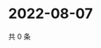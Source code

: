 # 2022-08-07

共 0 条

<!-- BEGIN WEIBO -->
<!-- 最后更新时间 Sun Aug 07 2022 03:12:18 GMT+0800 (China Standard Time) -->

<!-- END WEIBO -->
